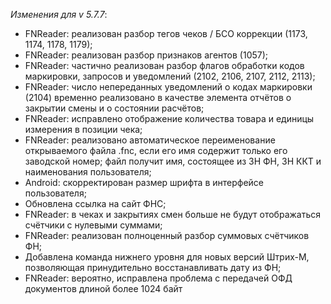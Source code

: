 _Изменения для v 5.7.7_:
- FNReader: реализован разбор тегов чеков / БСО коррекции (1173, 1174, 1178, 1179);
- FNReader: реализован разбор признаков агентов (1057);
- FNReader: частично реализован разбор флагов обработки кодов маркировки, запросов и уведомлений (2102, 2106, 2107, 2112, 2113);
- FNReader: число непереданных уведомлений о кодах маркировки (2104) временно реализовано в качестве элемента отчётов о закрытии смены и о состоянии расчётов;
- FNReader: исправлено отображение количества товара и единицы измерения в позиции чека;
- FNReader: реализовано автоматическое переименование открываемого файла .fnc, если его имя содержит только его заводской номер; файл получит имя, состоящее из ЗН ФН, ЗН ККТ и наименования пользователя;
- Android: скорректирован размер шрифта в интерфейсе пользователя;
- Обновлена ссылка на сайт ФНС;
- FNReader: в чеках и закрытиях смен больше не будут отображаться счётчики с нулевыми суммами;
- FNReader: реализован полноценный разбор суммовых счётчиков ФН;
- Добавлена команда нижнего уровня для новых версий Штрих-М, позволяющая принудительно восстанавливать дату из ФН;
- FNReader: вероятно, исправлена проблема с передачей ОФД документов длиной более 1024 байт
